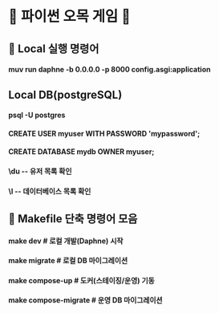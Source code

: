 # 🎲 파이썬 오목 게임 🎲

## 📂 Local 실행 명령어
#### muv run daphne -b 0.0.0.0 -p 8000 config.asgi:application
## Local DB(postgreSQL)
#### psql -U postgres
#### CREATE USER myuser WITH PASSWORD 'mypassword';
#### CREATE DATABASE mydb OWNER myuser;
#### \du     -- 유저 목록 확인
#### \l      -- 데이터베이스 목록 확인

## 📂 Makefile 단축 명령어 모음
#### make dev              # 로컬 개발(Daphne) 시작
#### make migrate          # 로컬 DB 마이그레이션
#### make compose-up       # 도커(스테이징/운영) 기동
#### make compose-migrate  # 운영 DB 마이그레이션